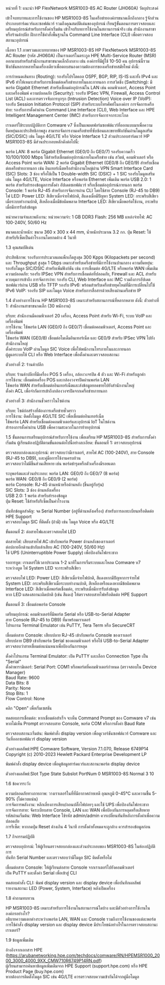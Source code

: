 หน่วยที่ 1: แนะนำ HP FlexNetwork MSR1003-8S AC Router (JH060A)
วัตถุประสงค์

เข้าใจบทบาทและการใช้งานของ HP MSR1003-8S ในเครือข่ายองค์กรขนาดเล็กถึงกลาง
รู้จักส่วนประกอบฮาร์ดแวร์และซอฟต์แวร์ รวมถึงคุณสมบัติเด่นของอุปกรณ์
เรียนรู้ขั้นตอนการตรวจสอบและเตรียมอุปกรณ์สำหรับการตั้งค่าเริ่มต้น
เข้าใจบริบทการใช้งานในสถานการณ์จริง เช่น สำนักงานสาขาหรือร้านค้าปลีก
ฝึกการใช้คำสั่งพื้นฐานใน Command Line Interface (CLI) เพื่อตรวจสอบสถานะอุปกรณ์

เนื้อหา
1.1 ภาพรวมและบทบาทของ HP MSR1003-8S
HP FlexNetwork MSR1003-8S AC Router (รหัส JH060A) เป็นเราเตอร์ในตระกูล HPE Multi-Service Router (MSR) ออกแบบสำหรับสำนักงานสาขาขนาดเล็กถึงกลาง เช่น องค์กรที่มีผู้ใช้ 10-50 คน อุปกรณ์นี้รวมฟังก์ชันหลากหลายในเครื่องเดียวเพื่อตอบสนองความต้องการของเครือข่ายสมัยใหม่ ดังนี้:

การกำหนดเส้นทาง (Routing): รองรับโปรโตคอล OSPF, BGP, RIP, IS-IS และทั้ง IPv4 และ IPv6 ทำให้เหมาะสำหรับการเชื่อมต่อเครือข่ายภายในและภายนอก
การสวิตชิ่ง (Switching): มีพอร์ต Gigabit Ethernet สำหรับเชื่อมต่ออุปกรณ์ใน LAN เช่น คอมพิวเตอร์, Access Point และเครื่องพิมพ์
ความปลอดภัย (Security): รองรับ IPSec VPN, Firewall, Access Control List (ACL) และการตรวจจับการบุกรุก (Intrusion Detection)
Voice over IP (VoIP): รองรับ Session Initiation Protocol (SIP) สำหรับระบบโทรศัพท์ในองค์กร
การจัดการเครือข่าย: รองรับการตั้งค่าผ่าน Command Line Interface (CLI), Web Interface และ HPE Intelligent Management Center (IMC) สำหรับการจัดการจากระยะไกล

เราเตอร์ใช้ระบบปฏิบัติการ Comware v7 ซึ่งเป็นแพลตฟอร์มซอฟต์แวร์ที่ออกแบบมาเพื่อความยืดหยุ่นและประสิทธิภาพสูง สามารถจัดการงานเครือข่ายที่ซับซ้อนและขยายฟังก์ชันผ่านโมดูลเสริม (SIC/DSIC) เช่น โมดูล 4G/LTE หรือ Voice Interface
1.2 ส่วนประกอบฮาร์ดแวร์
HP MSR1003-8S มีส่วนประกอบหลักดังต่อไปนี้:

พอร์ต LAN: 8 พอร์ต Gigabit Ethernet (GE0/0 ถึง GE0/7) รองรับความเร็ว 10/100/1000 Mbps ใช้สำหรับเชื่อมต่ออุปกรณ์ภายในเครือข่าย เช่น สวิตช์, คอมพิวเตอร์ หรือ Access Point
พอร์ต WAN: 2 พอร์ต Gigabit Ethernet (GE0/8 ถึง GE0/9) สำหรับเชื่อมต่อเครือข่ายภายนอก เช่น อินเทอร์เน็ตหรือสำนักงานใหญ่ผ่าน VPN
Smart Interface Card (SIC) Slots: 3 ช่อง หรือใช้เป็น 1 Double-width SIC (DSIC) + 1 SIC รองรับโมดูลเสริม เช่น โมดูล 4G/LTE, Voice Interface หรือพอร์ต Ethernet เพิ่มเติม
พอร์ต USB 2.0: 1 พอร์ต สำหรับสำรองข้อมูลการตั้งค่า อัปเดตซอฟต์แวร์ หรือเชื่อมต่ออุปกรณ์ภายนอก
พอร์ต Console: 1 พอร์ต RJ-45 สำหรับการจัดการผ่าน CLI โดยใช้สาย Console (RJ-45 to DB9)
ไฟ LED:
Power LED: สีเขียวเมื่อจ่ายไฟปกติ, สีแดงเมื่อมีปัญหา
System LED: กระพริบสีเขียวเมื่อระบบทำงานปกติ, สีเหลืองเมื่อมีข้อผิดพลาด
Interface LED: สีเขียวเมื่อพอร์ตใช้งาน, กระพริบเมื่อมีการรับส่งข้อมูล


หน่วยความจำและพลังงาน:
หน่วยความจำ: 1 GB DDR3
Flash: 256 MB
แหล่งจ่ายไฟ: AC 100-240V, 50/60 Hz


ขนาดและน้ำหนัก: ขนาด 360 x 300 x 44 mm, น้ำหนักประมาณ 3.2 กก.
ปุ่ม Reset: ใช้สำหรับรีเซ็ตเป็นค่าโรงงานโดยกดค้าง 4 วินาที

1.3 คุณสมบัติเด่น

ประสิทธิภาพ: รองรับการประมวลผลแพ็กเก็ตสูงสุด 300 Kpps (Kilopackets per second) และ Throughput สูงสุด 1 Gbps เหมาะสำหรับเครือข่ายที่มีการใช้งานปานกลาง
ความยืดหยุ่น: รองรับโมดูล SIC/DSIC สำหรับเพิ่มฟังก์ชัน เช่น การเชื่อมต่อ 4G/LTE หรือพอร์ต WAN เพิ่มเติม
ความปลอดภัย: รองรับ IPSec VPN สำหรับการเชื่อมต่อที่ปลอดภัย, Firewall และ ACL สำหรับควบคุมการเข้าถึง
การจัดการง่าย: รองรับ CLI, Web Interface และ IMC รวมถึงการอัปเดตซอฟต์แวร์ผ่าน USB หรือ TFTP
รองรับ IPv6: พร้อมสำหรับเครือข่ายยุคใหม่ที่มีการเปลี่ยนไปใช้ IPv6
VoIP: รองรับ SIP และโมดูล Voice สำหรับการสื่อสารด้วยเสียงผ่านเครือข่าย IP

1.4 ตัวอย่างการใช้งาน
HP MSR1003-8S เหมาะสำหรับสถานการณ์ที่หลากหลาย ดังนี้:
ตัวอย่างที่ 1: สำนักงานสาขาขนาดเล็ก (30 พนักงาน)  

บริบท: สำนักงานมีคอมพิวเตอร์ 20 เครื่อง, Access Point สำหรับ Wi-Fi, ระบบ VoIP และเครื่องพิมพ์  
การใช้งาน:
ใช้พอร์ต LAN (GE0/0 ถึง GE0/7) เชื่อมต่อคอมพิวเตอร์, Access Point และเครื่องพิมพ์  
ใช้พอร์ต WAN (GE0/8) เชื่อมต่อโมเด็มอินเทอร์เน็ต และ GE0/9 สำหรับ IPSec VPN ไปยังสำนักงานใหญ่  
ตั้งค่าระบบ VoIP ผ่านโมดูล SIC Voice เพื่อให้พนักงานโทรภายในและภายนอก  
ผู้ดูแลระบบใช้ CLI หรือ Web Interface เพื่อตั้งค่าและตรวจสอบสถานะ



ตัวอย่างที่ 2: ร้านค้าปลีก  

บริบท: ร้านค้าปลีกที่มีเครื่อง POS 5 เครื่อง, กล้องวงจรปิด 4 ตัว และ Wi-Fi สำหรับลูกค้า  
การใช้งาน:
เชื่อมต่อเครื่อง POS และกล้องวงจรปิดผ่านพอร์ต LAN  
ใช้พอร์ต WAN สำหรับเชื่อมต่ออินเทอร์เน็ตและส่งข้อมูลยอดขายไปยังสำนักงานใหญ่  
ตั้งค่า ACL เพื่อจำกัดการเข้าถึงกล้องวงจรปิดจากเครือข่ายภายนอก



ตัวอย่างที่ 3: สำนักงานชั่วคราวในไซต์งาน  

บริบท: ไซต์ก่อสร้างที่ต้องการเครือข่ายชั่วคราว  
การใช้งาน:
ติดตั้งโมดูล 4G/LTE SIC เพื่อเชื่อมต่ออินเทอร์เน็ต  
ใช้พอร์ต LAN สำหรับเชื่อมต่อคอมพิวเตอร์และอุปกรณ์ IoT ในไซต์งาน  
สำรองการตั้งค่าผ่าน USB เพื่อความสะดวกในการย้ายอุปกรณ์



1.5 ขั้นตอนการเตรียมอุปกรณ์สำหรับการใช้งาน
เพื่อเตรียม HP MSR1003-8S สำหรับการตั้งค่าเริ่มต้น ผู้เรียนต้องปฏิบัติตามขั้นตอนต่อไปนี้อย่างละเอียด:
ขั้นตอนที่ 1: ตรวจสอบอุปกรณ์

ตรวจสอบกล่องและอุปกรณ์:
ตรวจสอบว่ามีเราเตอร์, สายไฟ AC (100-240V), สาย Console (RJ-45 to DB9), และคู่มือการใช้งานครบถ้วน  
ตรวจสอบว่าไม่มีชิ้นส่วนเสียหาย เช่น พอร์ตชำรุดหรือตัวเครื่องมีรอยแตก


ระบุพอร์ตและส่วนประกอบ:
พอร์ต LAN: GE0/0 ถึง GE0/7 (8 พอร์ต)  
พอร์ต WAN: GE0/8 ถึง GE0/9 (2 พอร์ต)  
พอร์ต Console: RJ-45 ด้านหน้าหรือด้านหลัง (ขึ้นอยู่กับรุ่น)  
SIC Slots: 3 ช่อง ด้านหลังเครื่อง  
USB 2.0: 1 พอร์ต สำหรับสำรองข้อมูล  
ปุ่ม Reset: ใช้สำหรับรีเซ็ตเป็นค่าโรงงาน


บันทึกข้อมูลสำคัญ:
จด Serial Number (อยู่ที่ด้านหลังเครื่อง) สำหรับการลงทะเบียนหรือติดต่อ HPE Support  
ตรวจสอบโมดูล SIC ที่ติดตั้ง (ถ้ามี) เช่น โมดูล Voice หรือ 4G/LTE



ขั้นตอนที่ 2: ต่อสายไฟและตรวจสอบไฟ LED

ต่อสายไฟ:
เสียบสายไฟ AC เข้ากับพอร์ต Power ด้านหลังของเราเตอร์  
ต่อปลายอีกด้านเข้ากับเต้าเสียบ AC (100-240V, 50/60 Hz)  
ใช้ UPS (Uninterruptible Power Supply) เพื่อป้องกันไฟกระชาก


รอการบูต:
เราเตอร์ใช้เวลาประมาณ 1-2 นาทีในการเริ่มระบบและโหลด Comware v7  
ระหว่างบูต ไฟ System LED จะกระพริบสีเขียว


ตรวจสอบไฟ LED:
Power LED: สีเขียวเมื่อจ่ายไฟปกติ, สีแดงหากมีปัญหาการจ่ายไฟ  
System LED: กระพริบสีเขียวเมื่อระบบทำงานปกติ, สีเหลืองหรือแดงหากมีข้อผิดพลาด  
Interface LED: สีเขียวเมื่อพอร์ตเชื่อมต่อ, กระพริบเมื่อมีการรับส่งข้อมูล  
หาก LED แสดงสถานะผิดปกติ (เช่น สีแดง) ให้ตรวจสอบสายไฟหรือติดต่อ HPE Support



ขั้นตอนที่ 3: เชื่อมต่อพอร์ต Console

เตรียมอุปกรณ์:
คอมพิวเตอร์ที่มีพอร์ต Serial หรือ USB-to-Serial Adapter  
สาย Console (RJ-45 to DB9) ที่มาพร้อมเราเตอร์  
โปรแกรม Terminal Emulator เช่น PuTTY, Tera Term หรือ SecureCRT


เชื่อมต่อสาย Console:
เสียบปลาย RJ-45 เข้ากับพอร์ต Console ของเราเตอร์  
เสียบปลาย DB9 เข้ากับพอร์ต Serial ของคอมพิวเตอร์ หรือใช้ USB-to-Serial Adapter  
ตรวจสอบว่าสายเชื่อมต่อแน่นหนาเพื่อป้องกันการหลุด


ตั้งค่าโปรแกรม Terminal Emulator:
เปิด PuTTY และเลือก Connection Type เป็น "Serial"  
ตั้งค่าพารามิเตอร์:
Serial Port: COM1 หรือพอร์ตที่คอมพิวเตอร์กำหนด (ตรวจสอบใน Device Manager)  
Baud Rate: 9600  
Data Bits: 8  
Parity: None  
Stop Bits: 1  
Flow Control: None


คลิก "Open" เพื่อเริ่มเซสชัน


ทดสอบการเชื่อมต่อ:
หากเชื่อมต่อสำเร็จ จะเห็น Command Prompt ของ Comware v7 เช่น <HP>  
หากไม่เห็น Prompt ตรวจสอบสาย Console, พอร์ต COM หรือการตั้งค่า Baud Rate


ตรวจสอบสถานะเริ่มต้น:
พิมพ์คำสั่ง display version เพื่อดูเวอร์ชันซอฟต์แวร์ Comware และวันที่ออกซอฟต์แวร์  <HP> display version

ตัวอย่างผลลัพธ์:HPE Comware Software, Version 7.1.070, Release 6749P14
Copyright (c) 2010-2023 Hewlett Packard Enterprise Development LP


พิมพ์คำสั่ง display device เพื่อดูข้อมูลฮาร์ดแวร์และสถานะพอร์ต  <HP> display device

ตัวอย่างผลลัพธ์:Slot  Type        State    Subslot  PortNum
0     MSR1003-8S  Normal   3        10





1.6 ข้อควรระวัง

ความปลอดภัยทางกายภาพ: วางเราเตอร์ในที่ที่มีอากาศถ่ายเทดี อุณหภูมิ 0-45°C และความชื้น 5-90% (ไม่ควบแน่น)  
การจัดการพลังงาน: หลีกเลี่ยงการเสียบ/ถอนปลั๊กไฟบ่อยๆ และใช้ UPS เพื่อป้องกันไฟกระชาก  
การจัดการสาย: จัดระเบียบสาย Console, LAN และ WAN เพื่อป้องกันการหลุดหรือเสียหาย  
รหัสผ่านเริ่มต้น: Web Interface ใช้รหัส admin/admin ควรเปลี่ยนทันทีหลังการตั้งค่าเพื่อความปลอดภัย  
การรีเซ็ต: หากกดปุ่ม Reset ค้างเกิน 4 วินาที การตั้งค่าทั้งหมดจะถูกล้าง ควรสำรองข้อมูลก่อน

1.7 กิจกรรมปฏิบัติ

ตรวจสอบอุปกรณ์:
ให้ผู้เรียนตรวจสอบกล่องและส่วนประกอบของ MSR1003-8S ในห้องปฏิบัติการ  
บันทึก Serial Number และตรวจสอบว่ามีโมดูล SIC ติดตั้งหรือไม่


เชื่อมต่อสาย Console:
ให้ผู้เรียนต่อสาย Console จากเราเตอร์ไปยังคอมพิวเตอร์  
เปิด PuTTY และตั้งค่า Serial เพื่อเข้าสู่ CLI


ทดสอบคำสั่ง CLI:
พิมพ์ display version และ display device เพื่อบันทึกผลลัพธ์  
รายงานสถานะ LED (Power, System, Interface) หลังเปิดเครื่อง



1.8 คำถามทบทวน

HP MSR1003-8S เหมาะสำหรับการใช้งานในสถานการณ์ใดบ้าง และมีตัวอย่างการใช้งานในองค์กรอย่างไร?  
อธิบายความแตกต่างระหว่างพอร์ต LAN, WAN และ Console รวมถึงการใช้งานของแต่ละพอร์ต  
การใช้คำสั่ง display version และ display device มีประโยชน์อย่างไรในการตรวจสอบสถานะเราเตอร์?

1.9 ข้อมูลเพิ่มเติม

อ้างอิงจากเอกสาร HPE (https://arubanetworking.hpe.com/techdocs/comware/RN/HPEMSR1000_2000_3000_4000_9XX_CMW710R6749P14RN.pdf)  
ผู้เรียนสามารถค้นหาข้อมูลเพิ่มเติมจาก HPE Support (support.hpe.com) หรือ HPE Product Page (buy.hpe.com)  
หากต้องการติดตั้งโมดูล SIC เช่น 4G/LTE ควรตรวจสอบความเข้ากันได้จากคู่มือโมดูล

